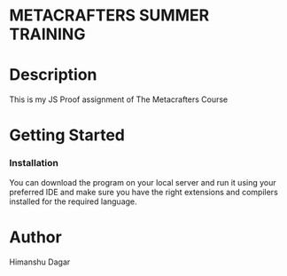 # METACRAFTERS SUMMER TRAINING
# Description 

This is my JS Proof assignment of The Metacrafters Course

# Getting Started
### Installation
You can download the program on your local server and run it using your preferred IDE and make sure you have the right extensions and compilers installed for the required language.
# Author
Himanshu Dagar
